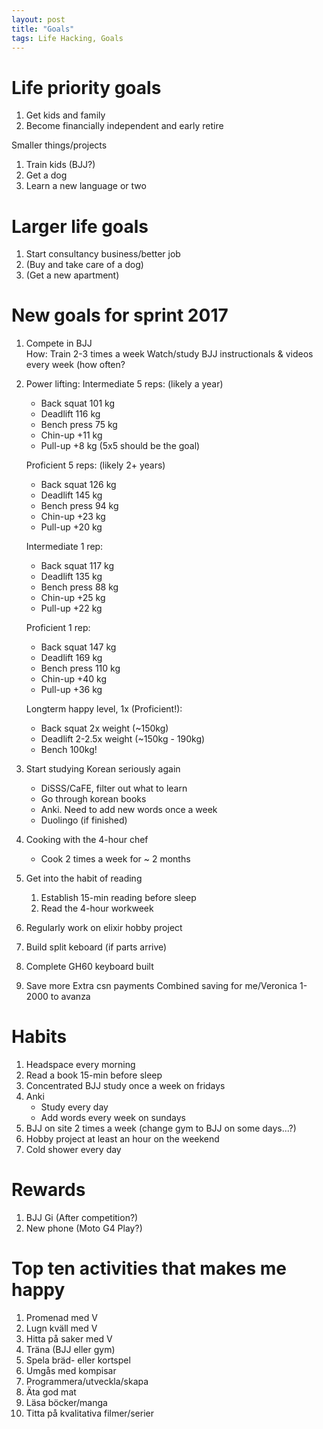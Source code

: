 ```yaml
---
layout: post
title: "Goals"
tags: Life Hacking, Goals
---
```


# Life priority goals

1. Get kids and family
1. Become financially independent and early retire

Smaller things/projects
1. Train kids (BJJ?)
1. Get a dog
1. Learn a new language or two

# Larger life goals

1. Start consultancy business/better job
1. (Buy and take care of a dog)
1. (Get a new apartment)

# New goals for sprint 2017

1. Compete in BJJ  
    How: Train 2-3 times a week
         Watch/study BJJ instructionals & videos every week (how often?
1. Power lifting:
    Intermediate 5 reps: (likely a year)
    + Back squat    101 kg
    + Deadlift      116 kg
    + Bench press   75 kg
    + Chin-up      +11 kg
    + Pull-up      +8 kg (5x5 should be the goal)

    Proficient 5 reps: (likely 2+ years)
    + Back squat    126 kg
    + Deadlift      145 kg
    + Bench press   94 kg
    + Chin-up      +23 kg
    + Pull-up      +20 kg

    Intermediate 1 rep:
    + Back squat    117 kg
    + Deadlift      135 kg
    + Bench press   88 kg
    + Chin-up      +25 kg
    + Pull-up      +22 kg

    Proficient 1 rep:
    + Back squat    147 kg
    + Deadlift      169 kg
    + Bench press   110 kg
    + Chin-up      +40 kg
    + Pull-up      +36 kg

    Longterm happy level, 1x (Proficient!):
    + Back squat 2x weight (~150kg)
    + Deadlift 2-2.5x weight (~150kg - 190kg)
    + Bench 100kg!

1. Start studying Korean seriously again
    + DiSSS/CaFE, filter out what to learn
    + Go through korean books
    + Anki. Need to add new words once a week
    + Duolingo (if finished)

1. Cooking with the 4-hour chef
    * Cook 2 times a week for ~ 2 months

1. Get into the habit of reading
    1. Establish 15-min reading before sleep
    1. Read the 4-hour workweek

1. Regularly work on elixir hobby project
1. Build split keboard (if parts arrive)
1. Complete GH60 keyboard built
1. Save more
    Extra csn payments
    Combined saving for me/Veronica
        1-2000 to avanza

# Habits

1. Headspace every morning
1. Read a book 15-min before sleep
1. Concentrated BJJ study once a week on fridays
1. Anki
    + Study every day
    + Add words every week on sundays
1. BJJ on site 2 times a week (change gym to BJJ on some days...?)
1. Hobby project at least an hour on the weekend
1. Cold shower every day

# Rewards

1. BJJ Gi (After competition?)
1. New phone (Moto G4 Play?)

# Top ten activities that makes me happy

1. Promenad med V
1. Lugn kväll med V
1. Hitta på saker med V
1. Träna (BJJ eller gym)
1. Spela bräd- eller kortspel
1. Umgås med kompisar
1. Programmera/utveckla/skapa
1. Äta god mat
1. Läsa böcker/manga
1. Titta på kvalitativa filmer/serier

